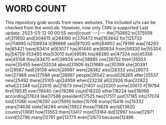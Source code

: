 # WORD COUNT
This repository grab words from news websites. The included urls can be checked from the word.db.
However, now only CNN is supported
Last update: 2023-03-12 00:00:55
word|count
---|---
the|750662
to|375558
of|311850
and|304615
a|284190
in|270472
that|163642
for|125733
on|114685
is|108934
it|99888
said|87030
with|84952
as|79186
was|74293
he|65421
have|63414
at|63077
has|61440
are|60834
from|59330
be|55304
by|54759
i|53493
this|53010
but|49595
his|48380
an|47324
not|45356
we|45106
they|43470
will|38934
who|38885
cnn|38752
their|35553
more|35455
been|33534
about|31909
its|31689
us|30399
she|30391
or|29587
had|29139
which|28997
were|28382
also|28332
you|28073
her|27969
one|27086
year|26997
people|26542
would|26265
after|25537
new|25492
there|25105
up|24959
when|23238
all|22926
than|22822
what|22348
out|22015
do|21873
time|21407
so|20201
some|20013
if|19794
first|19535
over|19440
can|19266
could|18320
other|18224
last|18066
according|17824
like|17586
president|17525
two|17517
just|17185
into|17074
told|17066
now|16297
our|15910
biden|15706
trump|15416
no|15332
years|14636
state|14294
while|13922
those|13828
world|13820
country|13691
how|13553
them|13417
most|13184
did|12997
house|12971
covid|12796
many|12781
get|12775
even|12673
because|12496
